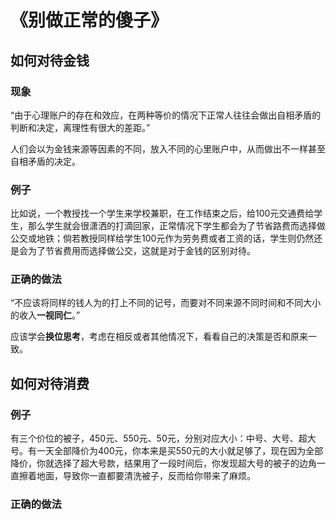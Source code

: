 # 《别做正常的傻子》
## 如何对待金钱

### 现象

“由于心理账户的存在和效应，在两种等价的情况下正常人往往会做出自相矛盾的判断和决定，离理性有很大的差距。”

人们会以为金钱来源等因素的不同，放入不同的心里账户中，从而做出不一样甚至自相矛盾的决定。

### 例子

比如说，一个教授找一个学生来学校兼职，在工作结束之后，给100元交通费给学生，那么学生就会很潇洒的打滴回家，正常情况下学生都会为了节省路费而选择做公交或地铁；倘若教授同样给学生100元作为劳务费或者工资的话，学生则仍然还是会为了节省费用而选择做公交，这就是对于金钱的区别对待。

### 正确的做法

“不应该将同样的钱人为的打上不同的记号，而要对不同来源不同时间和不同大小的收入**一视同仁**。”

应该学会**换位思考**，考虑在相反或者其他情况下，看看自己的决策是否和原来一致。

## 如何对待消费

### 例子

有三个价位的被子，450元、550元、50元，分别对应大小：中号、大号、超大号。有一天全部降价为400元，你本来是买550元的大小就足够了，现在因为全部降价，你就选择了超大号款，结果用了一段时间后，你发现超大号的被子的边角一直擦着地面，导致你一直都要清洗被子，反而给你带来了麻烦。

### 正确的做法